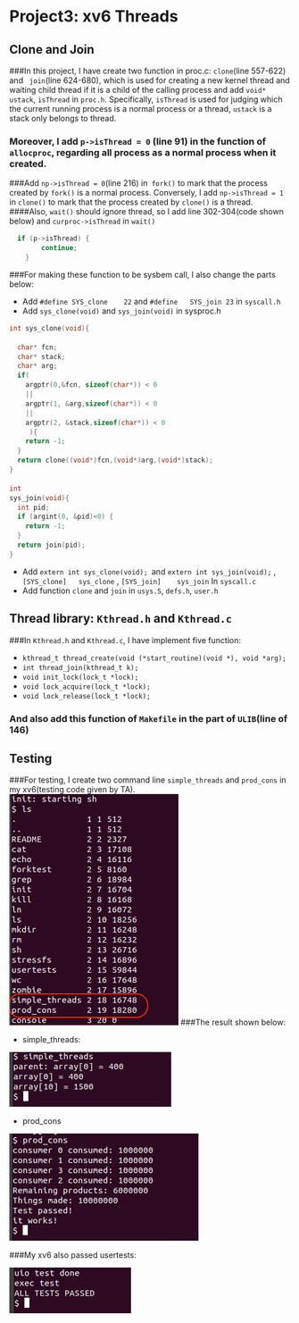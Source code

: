 # Project3: xv6 Threads

## Clone and Join
###In this project, I have create two function in proc.c: `clone`(line 557-622) and ` join`(line 624-680), which is used for creating a new kernel thread and waiting  child thread if it is a child of the calling process and add `void* ustack`, `isThread` in `proc.h`. Specifically, `isThread` is used for judging which the current running process is a normal process or a thread, `ustack` is a stack only belongs to thread.
### Moreover, I add `p->isThread = 0` (line 91) in the function of `allocproc`, regarding all process as a normal process when it created.
###Add `np->isThread = 0`(line 216) in` fork()` to mark that the process created by `fork()` is a normal process. Conversely, I add `np->isThread = 1` in `clone()` to mark that the process created by `clone()` is a thread.
####Also, `wait()` should ignore thread, so I add line 302-304(code shown below) and `curproc->isThread` in `wait()`
```c
  if (p->isThread) {
        continue;
	}
```
###For making these function to be sysbem call, I also change the parts below:
+  Add `#define SYS_clone	 22` and `#define	SYS_join 23` in `syscall.h`
+  Add  `sys_clone(void)` and `sys_join(void)` in sysproc.h

```c
int sys_clone(void){

  char* fcn;
  char* stack;
  char* arg;
  if( 
  	argptr(0,&fcn, sizeof(char*)) < 0 
  	|| 
  	argptr(1, &arg,sizeof(char*)) < 0 
  	|| 
  	argptr(2, &stack,sizeof(char*)) < 0
  	 ){
    return -1;
  }
  return clone((void*)fcn,(void*)arg,(void*)stack);
}

int
sys_join(void){
  int pid;
  if (argint(0, &pid)<0) {
    return -1;
  }
  return join(pid);
}
```

+  Add `extern int sys_clone(void); `and  `extern int sys_join(void);` ,  `[SYS_clone]   sys_clone` , `[SYS_join]    sys_join` In `syscall.c`
+  Add function `clone` and `join` in `usys.S`, `defs.h`, `user.h`


## Thread library: `Kthread.h` and `Kthread.c`

###In `Kthread.h` and `Kthread.c`, I have implement five function: 
+ `kthread_t thread_create(void (*start_routine)(void *), void *arg);`
+ `int thread_join(kthread_t k);`
+ `void init_lock(lock_t *lock);`
+ `void lock_acquire(lock_t *lock);`
+ `void lock_release(lock_t *lock);`

### And also add this function of `Makefile` in the part of `ULIB`(line of 146)

## Testing

###For testing, I create two command line `simple_threads` and `prod_cons` in my xv6(testing code given by TA).
![ls_list](ls.png)
###The result shown below:
+ simple_threads:

![simple_threads](simple_threads.png)

+ prod_cons

![prod_cons](prod_cons.png)

###My xv6 also passed usertests:

![usertests](usertests.png)

